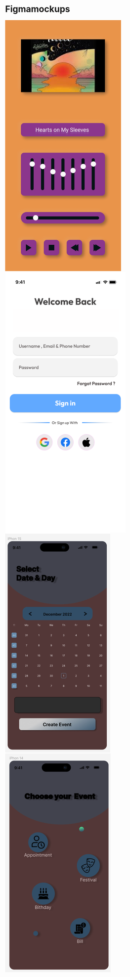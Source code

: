 # Figmamockups

![screenshot](MusicPage.png)
![screenshot](Login.png)
![screenshot](Event_1.png)
![screenshot](Event_2.png)
